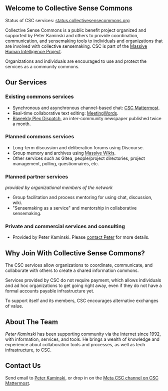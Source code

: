 ## Welcome to Collective Sense Commons

Status of CSC services: [status.collectivesensecommons.org](https://status.collectivesensecommons.org/)

Collective Sense Commons is a public benefit project organized and supported by Peter Kaminski and others to provide coordination, communication, and sensemaking tools to individuals and organizations that are involved with collective sensemaking. CSC is part of the [Massive Human Intelligence Project](https://massivehumanintelligence.org/).

Organizations and individuals are encouraged to use and protect the services as a community commons.

## Our Services

### Existing commons services

- Synchronous and asynchronous channel-based chat: [CSC Mattermost](https://chat.collectivesensecommons.org/).
- Real-time collaborative text editing: [MeetingWords](http://meetingwords.com/).
- [Biweekly Plex Dispatch](https://plex.collectivesensecommons.org/), an inter-community newspaper published twice a month.

### Planned commons services

- Long-term discussion and deliberation forums using Discourse.
- Group memory and archives using [Massive Wikis](https://massive.wiki/).
- Other services such as Gitea, people/project directories, project management, polling, questionnaires, etc.

### Planned partner services
_provided by organizational members of the network_

- Group facilitation and process mentoring for using chat, discussion, wiki.
- "Sensemaking as a service" and mentorship in collaborative sensemaking.

### Private and commercial services and consulting

- Provided by Peter Kaminski. Please [contact Peter](mailto:kaminski@istori.com) for more details.

## Why Join With Collective Sense Commons?

The CSC services allow organizations to coordinate, communicate, and collaborate with others to create a shared information commons.

Services provided by CSC do not require payment, which allows individuals and ad hoc organizations to get going right away, even if they do not have a formal accounts payable infrastructure yet.

To support itself and its members, CSC encourages alternative exchanges of value.

## About The Team

_Peter Kaminski_ has been supporting community via the Internet since 1992, with information, services, and tools. He brings a wealth of knowledge and experience about collaboration tools and processes, as well as tech infrastructure, to CSC.

## Contact Us

Send email to [Peter Kaminski](mailto:kaminski@istori.com), or drop in on the [Meta CSC channel on CSC Mattermost](https://chat.collectivesensecommons.org/agora/channels/meta-csc).